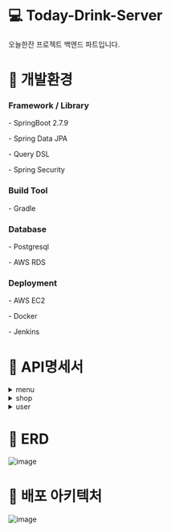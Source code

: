 # 💻 Today-Drink-Server
<p>오늘한잔 프로젝트 백엔드 파트입니다.</p>


# 🔧 개발환경
<h3>Framework / Library</h3>
<p>- SpringBoot 2.7.9</p>
<p>- Spring Data JPA</p>
<p>- Query DSL</p>
<p>- Spring Security</p>

<h3>Build Tool</h3>
<p>- Gradle</p>

<h3>Database</h3>
<p>- Postgresql </p>
<p>- AWS RDS</p>

<h3>Deployment</h3>
<p>- AWS EC2</p>
<p>- Docker</p>
<p>- Jenkins</p>

# 📄 API명세서
<details>
  <summary>menu</summary>
  <details>
    <summary>메뉴 조회</summary>
    ![image](https://github.com/Today-Drink/Today-Drink-Server/assets/83829352/030ddab2-1a33-4dfd-bd88-cbc6afeda4a7)

  </details>
  <details>
    <summary>메뉴 등록</summary>
    ![image](https://github.com/Today-Drink/Today-Drink-Server/assets/83829352/6b32f56a-5bcc-4c55-9800-4e5c38674763)
    ![image](https://github.com/Today-Drink/Today-Drink-Server/assets/83829352/b8981c69-47e9-4cb5-9c2d-60a32542d371)

  </details>
  <details>
    <summary>메뉴 수정</summary>
    ![image](https://github.com/Today-Drink/Today-Drink-Server/assets/83829352/62891392-ee5f-43c4-9fab-367fd4e21367)
    ![image](https://github.com/Today-Drink/Today-Drink-Server/assets/83829352/d3648949-a37d-44dd-814f-7a161670b048)

  </details>
  <details>
    <summary>메뉴 삭제</summary>
    ![image](https://github.com/Today-Drink/Today-Drink-Server/assets/83829352/66a17696-2b9e-4f55-9430-26322839605d)

  </details>
</details>
<details>
  <summary>shop</summary>
  <details>
    <summary>모든 가게 조회</summary>
    ![image](https://github.com/Today-Drink/Today-Drink-Server/assets/83829352/9d61ec5c-f0bc-4938-9ea5-e22810a0f9d9)

  </details>
  <details>
    <summary>가게 등록</summary>
    ![image](https://github.com/Today-Drink/Today-Drink-Server/assets/83829352/d8ca6e1e-07de-4095-9c19-1dea262b130b)
    ![image](https://github.com/Today-Drink/Today-Drink-Server/assets/83829352/065951cc-6ada-41f5-a6ac-28d39130b50b)


  </details>
  <details>
    <summary>가게 조회</summary>
    ![image](https://github.com/Today-Drink/Today-Drink-Server/assets/83829352/502ec580-3a29-4518-b311-4e87467ab05e)
    ![image](https://github.com/Today-Drink/Today-Drink-Server/assets/83829352/fb957e37-d051-433f-bb44-bc4836933268)


  </details>
  <details>
    <summary>가게 정보 수정</summary>
    ![image](https://github.com/Today-Drink/Today-Drink-Server/assets/83829352/3ed0a543-f218-434a-ac7c-8dbf9c231430)
    ![image](https://github.com/Today-Drink/Today-Drink-Server/assets/83829352/380fdcaa-1b93-47dd-845f-6e8994a5d6e9)

  </details>
  <details>
    <summary>가게 삭제</summary>
    ![image](https://github.com/Today-Drink/Today-Drink-Server/assets/83829352/cc019574-6ae5-47a4-b152-14b96228ee5a)

  </details>

</details>
<details>
  <summary>user</summary>
  <details>
    <summary>회원가입</summary>
    ![image](https://github.com/Today-Drink/Today-Drink-Server/assets/83829352/488684ad-0d96-45de-961f-d49d320533f6)
    ![image](https://github.com/Today-Drink/Today-Drink-Server/assets/83829352/ce1f0151-1298-4935-958d-0d966de6d566)

  </details>
  <details>
    <summary>관심 가게 등록</summary>
    ![image](https://github.com/Today-Drink/Today-Drink-Server/assets/83829352/c66e8b95-a3c8-497c-925d-2cc33f5683ae)
    ![image](https://github.com/Today-Drink/Today-Drink-Server/assets/83829352/d79d5d21-8102-43fc-bde8-49c6ba428ace)
  </details>
  <details>
    <summary>로그인</summary>
    ![image](https://github.com/Today-Drink/Today-Drink-Server/assets/83829352/723b1d89-d7fd-462f-8563-2630a92386bc)
    ![image](https://github.com/Today-Drink/Today-Drink-Server/assets/83829352/936e925e-943a-4b4d-a761-8d58f07c5a1c)

  </details>
  <details>
    <summary>가게 조회</summary>
    ![image](https://github.com/Today-Drink/Today-Drink-Server/assets/83829352/1bbc2a77-89b2-46a0-b01d-b24ab848b20f)

  </details>
  <details>
    <summary>조건에 따라 가게 검색</summary>
    ![image](https://github.com/Today-Drink/Today-Drink-Server/assets/83829352/64b1c868-e9f3-4670-9f29-6a7876e9ae50)
    ![image](https://github.com/Today-Drink/Today-Drink-Server/assets/83829352/df999c03-b798-429a-8e5d-f3483a7c1a00)

  </details>
  <details>
    <summary>사용자 정보 조회</summary>
    ![image](https://github.com/Today-Drink/Today-Drink-Server/assets/83829352/43233260-5320-464f-9344-8fbfa36b2a92)
    ![image](https://github.com/Today-Drink/Today-Drink-Server/assets/83829352/e49cc4d1-5bce-483e-906e-fb06b1eee574)
    ![image](https://github.com/Today-Drink/Today-Drink-Server/assets/83829352/45bcd48b-20cd-4f2d-906c-c3e519475f08)


  </details>
</details>


# 📘 ERD
![image](https://github.com/Today-Drink/Today-Drink-Server/assets/86958447/202389e4-cbaf-4ceb-bf7d-fd93376ca4c4)

# 🔖 배포 아키텍처
![image](https://github.com/Today-Drink/Today-Drink-Server/assets/86958447/ca0d80eb-2333-49c2-8b02-7db42bf3e271)
